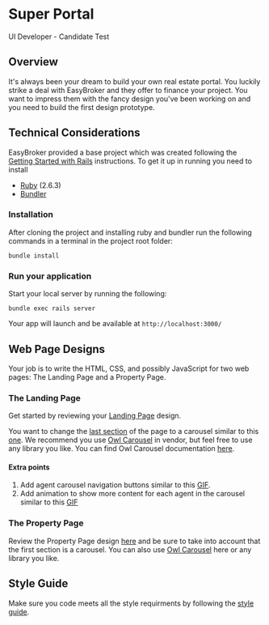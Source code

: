 # Super Portal
UI Developer - Candidate Test

## Overview
It's always been your dream to build your own real estate portal. You luckily strike a deal with EasyBroker and they offer to finance your project. You want to impress them with the fancy design you've been working on and you need to build the first design prototype.

## Technical Considerations
EasyBroker provided a base project which was created following the [Getting Started with Rails](https://guides.rubyonrails.org/getting_started.html) 
instructions. To get it up in running you need to install

- [Ruby](https://www.ruby-lang.org/es/documentation/installation/) (2.6.3)
- [Bundler](https://bundler.io/gemfile.html)

### Installation 
After cloning the project and installing ruby and bundler run the following commands in a terminal
in the project root folder:

`bundle install`

### Run your application 
Start your local server by running the following:

`bundle exec rails server`

Your app will launch and be available at `http://localhost:3000/`

## Web Page Designs
Your job is to write the HTML, CSS, and possibly JavaScript for two web pages: The Landing Page and a Property Page.

### The Landing Page
Get started by reviewing your [Landing Page](mockups/lading-mockup.png) design. 

You want to change the [last section](/mockups/landing/section-to-replace.png) of the page to a carousel similar to this [one](/mockups/landing/agent-carousel.png). We recommend you use [Owl Carousel](/vendor/javascript) in vendor,
but feel free to use any library you like. You can find Owl Carousel documentation [here](https://owlcarousel2.github.io/OwlCarousel2/).

#### Extra points
1. Add agent carousel navigation buttons similar to this [GIF](http://g.recordit.co/Y5X0m1drDC.gif).
2. Add animation to show more content for each agent in the carousel similar to this [GIF](http://g.recordit.co/Xf5Sd0YDkC.gif)

### The Property Page
Review the Property Page design [here](mockups/single-property.png) and be sure to take into account that the first section is a carousel. You can also use [Owl Carousel](/vendor/javascript) here or any library you like.

## Style Guide
Make sure you code meets all the style requirments by following the [style guide](style-guide.md).
